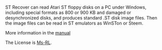 ST Recover can read Atari ST floppy disks on a PC under Windows, including special formats as 800 or 900 KB and damaged or desynchronized disks, and produces standard .ST disk image files. Then the image files can be read in ST emulators as WinSTon or Steem.

More information in the [manual]

The License is [Ms-RL].

  [manual]: Manual/index.html
  [Ms-RL]: License.html
